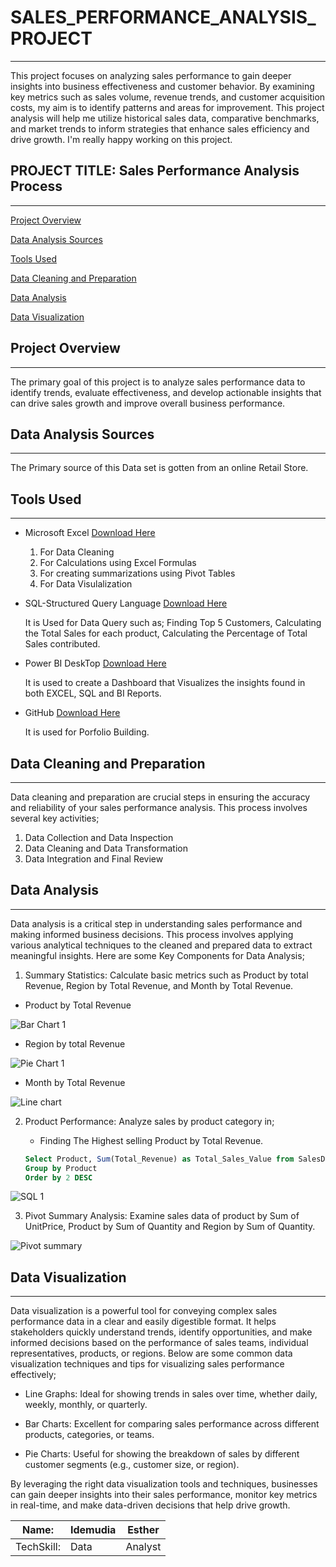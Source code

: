 # SALES_PERFORMANCE_ANALYSIS_PROJECT
---
This project focuses on analyzing sales performance to gain deeper insights into business effectiveness and customer behavior. By examining key metrics such as sales volume, revenue trends, and customer acquisition costs, my aim is to identify patterns and areas for improvement. This project analysis will help me utilize historical sales data, comparative benchmarks, and market trends to inform strategies that enhance sales efficiency and drive growth. I'm really happy working on this project.

## PROJECT TITLE: Sales Performance Analysis Process
---
[Project Overview](#Project-Overview)

[Data Analysis Sources](#Data-Analysis-Sources)

[Tools Used](#Tools-Used)

[Data Cleaning and Preparation](#Data-Cleaning-and-Preparation)

[Data Analysis](#Data-Analysis)

[Data Visualization](#Data-Visualization)

## Project Overview
---
The primary goal of this project is to analyze sales performance data to identify trends, evaluate effectiveness, and develop actionable insights that can drive sales growth and improve overall business performance.

## Data Analysis Sources
---
The Primary source of this Data set is gotten from an online Retail Store.

## Tools Used
---
- Microsoft Excel [Download Here](https://www.Microsoft.com)
  1. For Data Cleaning
  2. For Calculations using Excel Formulas
  3. For creating summarizations using Pivot Tables
  4. For Data Visulalization

 - SQL-Structured Query Language [Download Here](https://www.microsoft.com/en-us/sql-server/sql-server-downloads)

    It is Used for Data Query such as;
    Finding Top 5 Customers, Calculating the Total Sales for each product, Calculating the Percentage of Total Sales contributed.

 - Power BI DeskTop [Download Here](https://powerbi.microsoft.com/desktop/)

    It is used to create a Dashboard that Visualizes the insights found in both EXCEL, SQL and BI Reports.

 - GitHub [Download Here](https://github.com)

    It is used for Porfolio Building.

## Data Cleaning and Preparation
---
Data cleaning and preparation are crucial steps in ensuring the accuracy and reliability of your sales performance analysis. This process involves several key activities;
  1. Data Collection and Data Inspection
  2. Data Cleaning and Data Transformation
  3. Data Integration and Final Review

## Data Analysis
---
Data analysis is a critical step in understanding sales performance and making informed business decisions. This process involves applying various analytical techniques to the cleaned and prepared data to extract meaningful insights. Here are some Key Components for Data Analysis;
 1. Summary Statistics: Calculate basic metrics such as Product by total Revenue, Region by Total Revenue, and Month by Total Revenue.
  
  - Product by Total Revenue

    
 ![Bar Chart 1](https://github.com/user-attachments/assets/6004561a-444e-4585-8702-16f1cce89fc5)

  - Region by total Revenue

 
![Pie Chart 1](https://github.com/user-attachments/assets/6c16d178-e918-4c5d-b235-255c83323b02)

  - Month by Total Revenue


![Line chart](https://github.com/user-attachments/assets/682a4d68-34e7-482f-b0dc-c5b8a34b794b)


 2. Product Performance: Analyze sales by product category in;
    - Finding The Highest selling Product by Total Revenue. 

    ```SQL
    Select Product, Sum(Total_Revenue) as Total_Sales_Value from SalesDatatable
    Group by Product
    Order by 2 DESC

![SQL 1](https://github.com/user-attachments/assets/943d2d62-dc95-451d-9697-175b7fea6454)

  
  3. Pivot Summary Analysis: Examine sales data of product by Sum of UnitPrice, Product by Sum of Quantity and Region by Sum of Quantity.


![Pivot summary](https://github.com/user-attachments/assets/4c3d19e9-1664-4ee6-96f0-498c11fa853b)


## Data Visualization
---
Data visualization is a powerful tool for conveying complex sales performance data in a clear and easily digestible format. It helps stakeholders quickly understand trends, identify opportunities, and make informed decisions based on the performance of sales teams, individual representatives, products, or regions. Below are some common data visualization techniques and tips for visualizing sales performance effectively;
  
  - Line Graphs: Ideal for showing trends in sales over time, whether daily, weekly, monthly, or quarterly.
 
  - Bar Charts: Excellent for comparing sales performance across different products, categories, or teams.
  
  - Pie Charts: Useful for showing the breakdown of sales by different customer segments (e.g., customer size, or region).


    
By leveraging the right data visualization tools and techniques, businesses can gain deeper insights into their sales performance, monitor key metrics in real-time, and make data-driven decisions that help drive growth.



|Name:|Idemudia|Esther|
|-----|--------|------|
|TechSkill:|Data|Analyst|

